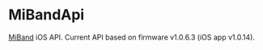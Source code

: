 MiBandApi
========

[MiBand](http://www.mi.com/shouhuan) iOS API. Current API based on firmware v1.0.6.3 (iOS app v1.0.14).

